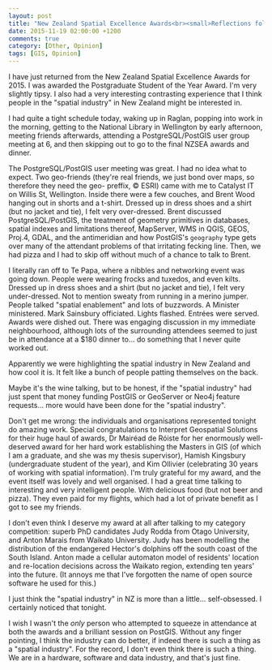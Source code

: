 ```yaml
---
layout: post
title: "New Zealand Spatial Excellence Awards<br><small>Reflections following a PostGIS presentation</small>"
date: 2015-11-19 02:00:00 +1200
comments: true
category: [Other, Opinion]
tags: [GIS, Opinion]
---
```


I have just returned from the New Zealand Spatial Excellence Awards for 2015. I was awarded the Postgraduate Student of the Year Award. I'm very slightly tipsy. I also had a very interesting contrasting experience that I think people in the "spatial industry" in New Zealand might be interested in.

I had quite a tight schedule today, waking up in Raglan, popping into work in the morning, getting to the National Library in Wellington by early afternoon, meeting friends afterwards, attending a PostgreSQL/PostGIS user group meeting at 6, and then skipping out to go to the final NZSEA awards and dinner.

The PostgreSQL/PostGIS user meeting was great. I had no idea what to expect. Two geo-friends (they're real friends, we just bond over maps, so therefore they need the geo- preffix, © ESRI) came with me to Catalyst IT on Willis St, Wellington. Inside there were a few couches, and Brent Wood hanging out in shorts and a t-shirt. Dressed up in dress shoes and a shirt (but no jacket and tie), I felt very over-dressed. Brent discussed PostgreSQL/PostGIS, the treatment of geometry primitives in databases, spatial indexes and limitations thereof, MapServer, WMS in QGIS, GEOS, Proj.4, GDAL, and the antimeridian and how PostGIS's `geography` type gets over many of the attendant problems of that irritating fecking line. Then, we had pizza and I had to skip off without much of a chance to talk to Brent.

I literally ran off to Te Papa, where a nibbles and networking event was going down. People were wearing frocks and tuxedos, and even kilts. Dressed up in dress shoes and a shirt (but no jacket and tie), I felt very under-dressed. Not to mention sweaty from running in a merino jumper. People talked "spatial enablement" and lots of buzzwords. A Minister ministered. Mark Sainsbury officiated. Lights flashed. Entrées were served. Awards were dished out. There was engaging discussion in my immediate neighbourhood, although lots of the surrounding attendees seemed to just be in attendance at a $180 dinner to... do something that I never quite worked out.

Apparently we were highlighting the spatial industry in New Zealand and how cool it is. It felt like a bunch of people patting themselves on the back.

Maybe it's the wine talking, but to be honest, if the "spatial industry" had just spent that money funding PostGIS or GeoServer or Neo4j feature requests... more would have been done for the "spatial industry".

Don't get me wrong: the individuals and organisations represented tonight do amazing work. Special congratulations to Interpret Geospatial Solutions for their huge haul of awards, Dr Mairéad de Róiste for her enormously well-deserved award for her hard work establishing the Masters in GIS (of which I am a graduate, and she was my thesis supervisor), Hamish Kingsbury (undergraduate student of the year), and Kim Ollivier (celebrating 30 years of working with spatial information). I'm truly grateful for my award, and the event itself was lovely and well organised. I had a great time talking to interesting and very intelligent people. With delicious food (but not beer and pizza). They even paid for my flights, which had a lot of private benefit as I got to see my friends.

I don't even think I deserve my award at all after talking to my category competition: superb PhD candidates Judy Rodda from Otago University, and Anton Marais from Waikato University. Judy has been modelling the distribution of the endangered Hector's dolphins off the south coast of the South Island. Anton made a cellular automaton model of residents' location and re-location decisions across the Waikato region, extending ten years' into the future. (It annoys me that I've forgotten the name of open source software he used for this.)

I just think the "spatial industry" in NZ is more than a little... self-obsessed. I certainly noticed that tonight.

I wish I wasn't the *only* person who attempted to squeeze in attendance at both the awards and a brilliant session on PostGIS. Without any finger pointing, I think the industry can do better, if indeed there is such a thing as a "spatial industry". For the record, I don't even think there is such a thing. We are in a hardware, software and data industry, and that's just fine.
